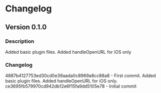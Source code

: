 # Changelog

## Version 0.1.0

### Description
Added basic plugin files. Added handleOpenURL for iOS only

### Changelog
4887b4127753ed30cd0e39aada0c8969a8cc88a8 - First commit. Added basic plugin files. Added handleOpenURL for iOS only.
ce3695fb579970cd942db12e6f15fa9dd5105e78 - Initial commit
